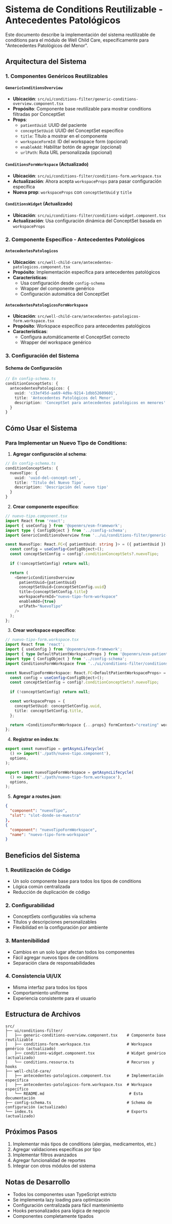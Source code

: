 # Sistema de Conditions Reutilizable - Antecedentes Patológicos

Este documento describe la implementación del sistema reutilizable de conditions para el módulo de Well Child Care, específicamente para "Antecedentes Patológicos del Menor".

## Arquitectura del Sistema

### 1. Componentes Genéricos Reutilizables

#### `GenericConditionsOverview`
- **Ubicación**: `src/ui/conditions-filter/generic-conditions-overview.component.tsx`
- **Propósito**: Componente base reutilizable para mostrar conditions filtradas por ConceptSet
- **Props**:
  - `patientUuid`: UUID del paciente
  - `conceptSetUuid`: UUID del ConceptSet específico
  - `title`: Título a mostrar en el componente
  - `workspaceFormId`: ID del workspace form (opcional)
  - `enableAdd`: Habilitar botón de agregar (opcional)
  - `urlPath`: Ruta URL personalizada (opcional)

#### `ConditionsFormWorkspace` (Actualizado)
- **Ubicación**: `src/ui/conditions-filter/conditions-form.workspace.tsx`
- **Actualización**: Ahora acepta `workspaceProps` para pasar configuración específica
- **Nueva prop**: `workspaceProps` con `conceptSetUuid` y `title`

#### `ConditionsWidget` (Actualizado)
- **Ubicación**: `src/ui/conditions-filter/conditions-widget.component.tsx`
- **Actualización**: Usa configuración dinámica del ConceptSet basada en `workspaceProps`

### 2. Componente Específico - Antecedentes Patológicos

#### `AntecedentesPatologicos`
- **Ubicación**: `src/well-child-care/antecedentes-patologicos.component.tsx`
- **Propósito**: Implementación específica para antecedentes patológicos
- **Características**:
  - Usa configuración desde `config-schema`
  - Wrapper del componente genérico
  - Configuración automática del ConceptSet

#### `AntecedentesPatologicosFormWorkspace`
- **Ubicación**: `src/well-child-care/antecedentes-patologicos-form.workspace.tsx`
- **Propósito**: Workspace específico para antecedentes patológicos
- **Características**:
  - Configura automáticamente el ConceptSet correcto
  - Wrapper del workspace genérico

### 3. Configuración del Sistema

#### Schema de Configuración
```typescript
// En config-schema.ts
conditionConceptSets: {
  antecedentesPatologicos: {
    uuid: 'c33ef45d-aa69-4d9a-9214-1dbb52609601',
    title: 'Antecedentes Patológicos del Menor',
    description: 'ConceptSet para antecedentes patológicos en menores'
  }
}
```

## Cómo Usar el Sistema

### Para Implementar un Nuevo Tipo de Conditions:

1. **Agregar configuración al schema**:
```typescript
// En config-schema.ts
conditionConceptSets: {
  nuevoTipo: {
    uuid: 'uuid-del-concept-set',
    title: 'Título del Nuevo Tipo',
    description: 'Descripción del nuevo tipo'
  }
}
```

2. **Crear componente específico**:
```typescript
// nuevo-tipo.component.tsx
import React from 'react';
import { useConfig } from '@openmrs/esm-framework';
import type { ConfigObject } from '../config-schema';
import GenericConditionsOverview from '../ui/conditions-filter/generic-conditions-overview.component';

const NuevoTipo: React.FC<{ patientUuid: string }> = ({ patientUuid }) => {
  const config = useConfig<ConfigObject>();
  const conceptSetConfig = config?.conditionConceptSets?.nuevoTipo;
  
  if (!conceptSetConfig) return null;

  return (
    <GenericConditionsOverview
      patientUuid={patientUuid}
      conceptSetUuid={conceptSetConfig.uuid}
      title={conceptSetConfig.title}
      workspaceFormId="nuevo-tipo-form-workspace"
      enableAdd={true}
      urlPath="NuevoTipo"
    />
  );
};
```

3. **Crear workspace específico**:
```typescript
// nuevo-tipo-form.workspace.tsx
import React from 'react';
import { useConfig } from '@openmrs/esm-framework';
import { type DefaultPatientWorkspaceProps } from '@openmrs/esm-patient-common-lib';
import type { ConfigObject } from '../config-schema';
import ConditionsFormWorkspace from '../ui/conditions-filter/conditions-form.workspace';

const NuevoTipoFormWorkspace: React.FC<DefaultPatientWorkspaceProps> = (props) => {
  const config = useConfig<ConfigObject>();
  const conceptSetConfig = config?.conditionConceptSets?.nuevoTipo;
  
  if (!conceptSetConfig) return null;

  const workspaceProps = {
    conceptSetUuid: conceptSetConfig.uuid,
    title: conceptSetConfig.title,
  };

  return <ConditionsFormWorkspace {...props} formContext="creating" workspaceProps={workspaceProps} />;
};
```

4. **Registrar en index.ts**:
```typescript
export const nuevoTipo = getAsyncLifecycle(
  () => import('./path/nuevo-tipo.component'),
  options,
);

export const nuevoTipoFormWorkspace = getAsyncLifecycle(
  () => import('./path/nuevo-tipo-form.workspace'),
  options,
);
```

5. **Agregar a routes.json**:
```json
{
  "component": "nuevoTipo",
  "slot": "slot-donde-se-muestra"
},
{
  "component": "nuevoTipoFormWorkspace",
  "name": "nuevo-tipo-form-workspace"
}
```

## Beneficios del Sistema

### 1. Reutilización de Código
- Un solo componente base para todos los tipos de conditions
- Lógica común centralizada
- Reducción de duplicación de código

### 2. Configurabilidad
- ConceptSets configurables vía schema
- Títulos y descripciones personalizables
- Flexibilidad en la configuración por ambiente

### 3. Mantenibilidad
- Cambios en un solo lugar afectan todos los componentes
- Fácil agregar nuevos tipos de conditions
- Separación clara de responsabilidades

### 4. Consistencia UI/UX
- Misma interfaz para todos los tipos
- Comportamiento uniforme
- Experiencia consistente para el usuario

## Estructura de Archivos

```
src/
├── ui/conditions-filter/
│   ├── generic-conditions-overview.component.tsx    # Componente base reutilizable
│   ├── conditions-form.workspace.tsx                # Workspace genérico (actualizado)
│   ├── conditions-widget.component.tsx              # Widget genérico (actualizado)
│   └── conditions.resource.ts                       # Recursos y hooks
├── well-child-care/
│   ├── antecedentes-patologicos.component.tsx       # Implementación específica
│   ├── antecedentes-patologicos-form.workspace.tsx  # Workspace específico
│   └── README.md                                     # Esta documentación
├── config-schema.ts                                 # Schema de configuración (actualizado)
└── index.ts                                         # Exports (actualizado)
```

## Próximos Pasos

1. Implementar más tipos de conditions (alergias, medicamentos, etc.)
2. Agregar validaciones específicas por tipo
3. Implementar filtros avanzados
4. Agregar funcionalidad de reportes
5. Integrar con otros módulos del sistema

## Notas de Desarrollo

- Todos los componentes usan TypeScript estricto
- Se implementa lazy loading para optimización
- Configuración centralizada para fácil mantenimiento
- Hooks personalizados para lógica de negocio
- Componentes completamente tipados
